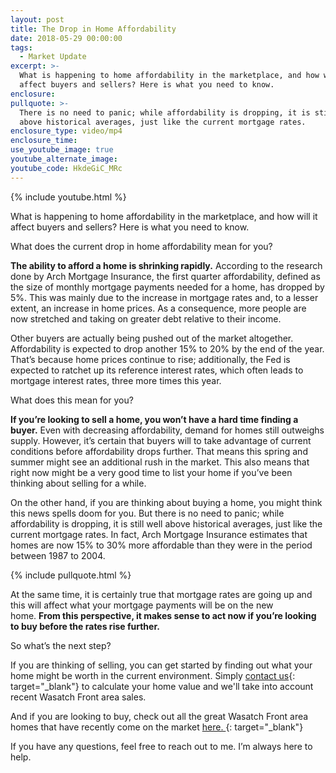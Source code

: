 ```yaml
---
layout: post
title: The Drop in Home Affordability
date: 2018-05-29 00:00:00
tags:
  - Market Update
excerpt: >-
  What is happening to home affordability in the marketplace, and how will it
  affect buyers and sellers? Here is what you need to know.
enclosure:
pullquote: >-
  There is no need to panic; while affordability is dropping, it is still well
  above historical averages, just like the current mortgage rates.
enclosure_type: video/mp4
enclosure_time:
use_youtube_image: true
youtube_alternate_image:
youtube_code: HkdeGiC_MRc
---
```


{% include youtube.html %}

What is happening to home affordability in the marketplace, and how will it affect buyers and sellers? Here is what you need to know.

What does the current drop in home affordability mean for you?

**The ability to afford a home is shrinking rapidly.** According to the research done by Arch Mortgage Insurance, the first quarter affordability, defined as the size of monthly mortgage payments needed for a home, has dropped by 5%. This was mainly due to the increase in mortgage rates and, to a lesser extent, an increase in home prices. As a consequence, more people are now stretched and taking on greater debt relative to their income.

Other buyers are actually being pushed out of the market altogether. Affordability is expected to drop another 15% to 20% by the end of the year. That’s because home prices continue to rise; additionally, the Fed is expected to ratchet up its reference interest rates, which often leads to mortgage interest rates, three more times this year.

What does this mean for you?

**If you’re looking to sell a home, you won’t have a hard time finding a buyer.** Even with decreasing affordability, demand for homes still outweighs supply. However, it’s certain that buyers will to take advantage of current conditions before affordability drops further. That means this spring and summer might see an additional rush in the market. This also means that right now might be a very good time to list your home if you’ve been thinking about selling for a while.&nbsp;

On the other hand, if you are thinking about buying a home, you might think this news spells doom for you. But there is no need to panic; while affordability is dropping, it is still well above historical averages, just like the current mortgage rates. In fact, Arch Mortgage Insurance estimates that homes are now 15% to 30% more affordable than they were in the period between 1987 to 2004.

{% include pullquote.html %}

At the same time, it is certainly true that mortgage rates are going up and this will affect what your mortgage payments will be on the new home.&nbsp;**From this perspective, it makes sense to act now if you’re looking to buy before the rates rise further.**

So what’s the next step?

If you are thinking of selling, you can get started by finding out what your home might be worth in the current environment. Simply [contact us](mailto:brandon@blackwellrealtygroup.com){: target="_blank"} to calculate your home value and we'll take into account recent Wasatch Front area sales.

And if you are looking to buy, check out all the great Wasatch Front area homes that have recently come on the market&nbsp;[here.&nbsp;](https://www.blackwellrealtygroup.com/map_search/results/a/1/#/?city=all&amp;style=all&amp;middle_school=all&amp;baths_min=all&amp;school_district=all&amp;beds_min=all&amp;area_min=all&amp;list_price_min=50000&amp;county=all&amp;list_price_max=all&amp;elementary_school=all&amp;lot_size_min=all&amp;type=res&amp;type=con&amp;per_page=20&amp;high_school=all&amp;year_built_min=all&amp;short_sale=all&amp;page=1){: target="_blank"}

If you have any questions, feel free to reach out to me. I’m always here to help.